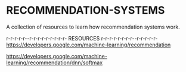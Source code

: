 # RECOMMENDATION-SYSTEMS
A collection of resources to learn how recommendation systems work.

r-r-r-r-r--r-r-r-r-r-r-r-r-r- RESOURCES r-r-r-r-r-r-r-r--r-r-r-r-r-
https://developers.google.com/machine-learning/recommendation


https://developers.google.com/machine-learning/recommendation/dnn/softmax
